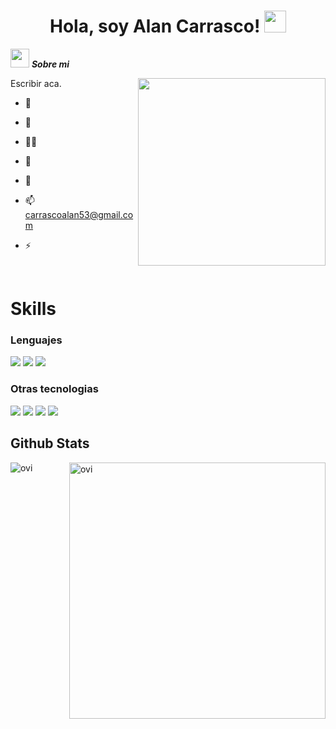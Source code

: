 <h1 align="center"><b>Hola, soy Alan Carrasco! </b><img src="https://media.giphy.com/media/hvRJCLFzcasrR4ia7z/giphy.gif" width="35"></h1>


<img src="https://github.com/7oSkaaa/7oSkaaa/blob/main/Images/about_me.gif?raw=true" width="30px">&nbsp;***Sobre mi***

 <!-- Profile views -->
 <img src="https://64.media.tumblr.com/4ace9cb9b80a8e216d684acd8767f696/tumblr_pgk62qVLSf1tizxmzo1_1280.gif" align="right" height="300">
 
 <p align="left">
Escribir aca.
   
</p>

- 🌱 

- 👯 

- 👨‍💻 

- 📝 

- 👀 

- 📫 carrascoalan53@gmail.com

- ⚡ 

<br>

# Skills 

<h3> Lenguajes </h3>
<span> 
  <img src="https://img.shields.io/badge/C-00599C?style=for-the-badge&logo=c&logoColor=white">
  <img src= "https://img.shields.io/badge/go-%2300ADD8.svg?style=for-the-badge&logo=go&logoColor=white">
  <img src= "https://img.shields.io/badge/Haskell-5e5086?style=for-the-badge&logo=haskell&logoColor=white">


</span>

<h3> Otras tecnologias </h3>
<span>
  <img src="https://img.shields.io/badge/Git-F05032?style=for-the-badge&logo=git&logoColor=white">
  <img src="https://img.shields.io/badge/github-%23121011.svg?style=for-the-badge&logo=github&logoColor=white">
  <img src="https://img.shields.io/badge/sqlite-%2307405e.svg?style=for-the-badge&logo=sqlite&logoColor=white">
  <img src="https://img.shields.io/badge/MySQL-00000F?style=for-the-badge&logo=mysql&logoColor=white">




</span>

## <b>Github Stats</b>
<p><img align="left" src="https://github-readme-stats.vercel.app/api?username=AlanCarrascoGIT&theme=tokyonight&show_icons=true/460/300" alt="ovi" /></p>
<p>&nbsp;<img align="right" src="https://github-readme-stats.vercel.app/api/top-langs?username=AlanCarrascoGIT&show_icons=true&locale=en&layout=compact&theme=tokyonight" alt="ovi" width="410" /></p>
<br><br><br><br><br>

